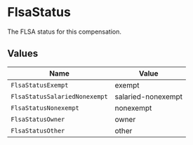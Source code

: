 # FlsaStatus

The FLSA status for this compensation.


## Values

| Name                          | Value                         |
| ----------------------------- | ----------------------------- |
| `FlsaStatusExempt`            | exempt                        |
| `FlsaStatusSalariedNonexempt` | salaried-nonexempt            |
| `FlsaStatusNonexempt`         | nonexempt                     |
| `FlsaStatusOwner`             | owner                         |
| `FlsaStatusOther`             | other                         |